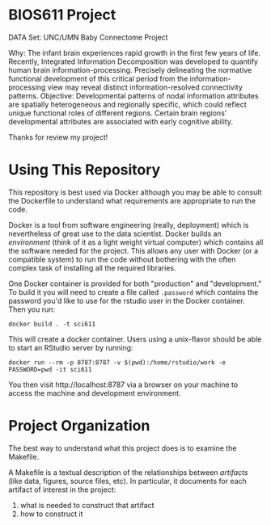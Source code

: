 BIOS611 Project
========================================================

DATA Set: UNC/UMN Baby Connectome Project

Why: The infant brain experiences rapid growth in the first few years of life. Recently, Integrated Information Decomposition was developed to quantify human brain information-processing. Precisely delineating the normative functional development of this critical period from the information-processing view may reveal distinct information-resolved connectivity patterns. 
Objective:  Developmental patterns of nodal information attributes are spatially heterogeneous and regionally specific, which could reflect unique functional roles of different regions. Certain brain regions’ developmental attributes are associated with early cognitive ability.

Thanks for review my project!


Using This Repository
=====================

This repository is best used via Docker although you may be able to
consult the Dockerfile to understand what requirements are appropriate
to run the code.

Docker is a tool from software engineering (really, deployment) which
is nevertheless of great use to the data scientist. Docker builds an
_environment_ (think of it as a light weight virtual computer) which
contains all the software needed for the project. This allows any user
with Docker (or a compatible system) to run the code without bothering
with the often complex task of installing all the required libraries.

One Docker container is provided for both "production" and
"development." To build it you will need to create a file called
`.password` which contains the password you'd like to use for the
rstudio user in the Docker container. Then you run:

```
docker build . -t sci611

```

This will create a docker container. Users using a unix-flavor should
be able to start an RStudio server by running:

```
docker run --rm -p 8787:8787 -v $(pwd):/home/rstudio/work -e PASSWORD=pwd -it sci611
```

You then visit http://localhost:8787 via a browser on your machine to
access the machine and development environment. 

Project Organization
====================

The best way to understand what this project does is to examine the
Makefile.

A Makefile is a textual description of the relationships between
_artifacts_ (like data, figures, source files, etc). In particular, it
documents for each artifact of interest in the project:

1. what is needed to construct that artifact
2. how to construct it

